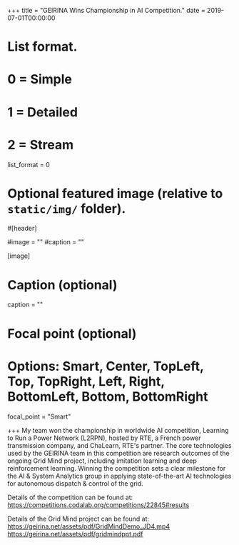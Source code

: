 +++
title = "GEIRINA Wins Championship in AI Competition."
date = 2019-07-01T00:00:00

# List format.
#   0 = Simple
#   1 = Detailed
#   2 = Stream
list_format = 0

# Optional featured image (relative to `static/img/` folder).
#[header]

#image = ""
#caption = ""

[image]
  # Caption (optional)
  caption = ""
  
  # Focal point (optional)
  # Options: Smart, Center, TopLeft, Top, TopRight, Left, Right, BottomLeft, Bottom, BottomRight
  focal_point = "Smart"

+++
My team won the championship in worldwide AI competition, Learning to Run a Power Network (L2RPN), hosted by RTE, a French power transmission company, and ChaLearn, RTE's partner. The core technologies used by the GEIRINA team in this competition are research outcomes of the ongoing Grid Mind project, including imitation learning and deep reinforcement learning. Winning the competition sets a clear milestone for the AI & System Analytics group in applying state-of-the-art AI technologies for autonomous dispatch & control of the grid. 

Details of the competition can be found at: 
https://competitions.codalab.org/competitions/22845#results

Details of the Grid Mind project can be found at:
https://geirina.net/assets/pdf/GridMindDemo_JD4.mp4
https://geirina.net/assets/pdf/gridmindppt.pdf
